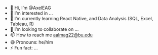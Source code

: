 - 👋 Hi, I’m @AxelEAG
- 👀 I’m interested in ...
- 🌱 I’m currently learning React Native, and Data Analysis (SQL, Excel, Tableau, R)
- 💞️ I’m looking to collaborate on ...
- 📫 How to reach me aalmag22@bu.edu
- 😄 Pronouns: he/him
- ⚡ Fun fact: ...

<!---
AxelEAG/AxelEAG is a ✨ special ✨ repository because its `README.md` (this file) appears on your GitHub profile.
You can click the Preview link to take a look at your changes.
--->
